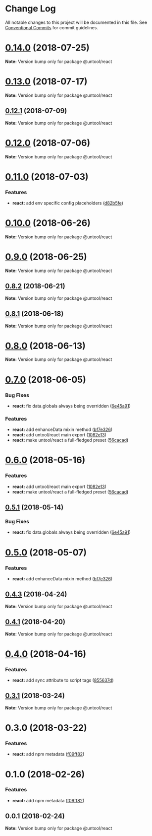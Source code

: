 # Change Log

All notable changes to this project will be documented in this file.
See [Conventional Commits](https://conventionalcommits.org) for commit guidelines.

<a name="0.14.0"></a>
# [0.14.0](https://github.com/untool/untool/compare/v0.13.0...v0.14.0) (2018-07-25)




**Note:** Version bump only for package @untool/react

<a name="0.13.0"></a>
# [0.13.0](https://github.com/untool/untool/compare/v0.12.1...v0.13.0) (2018-07-17)




**Note:** Version bump only for package @untool/react

<a name="0.12.1"></a>
## [0.12.1](https://github.com/untool/untool/compare/v0.12.0...v0.12.1) (2018-07-09)




**Note:** Version bump only for package @untool/react

<a name="0.12.0"></a>
# [0.12.0](https://github.com/untool/untool/compare/v0.11.0...v0.12.0) (2018-07-06)




**Note:** Version bump only for package @untool/react

<a name="0.11.0"></a>
# [0.11.0](https://github.com/untool/untool/compare/v0.10.0...v0.11.0) (2018-07-03)


### Features

* **react:** add env specific config placeholders ([d82b5fe](https://github.com/untool/untool/commit/d82b5fe))




<a name="0.10.0"></a>
# [0.10.0](https://github.com/untool/untool/compare/v0.9.0...v0.10.0) (2018-06-26)




**Note:** Version bump only for package @untool/react

<a name="0.9.0"></a>
# [0.9.0](https://github.com/untool/untool/compare/v0.8.2...v0.9.0) (2018-06-25)




**Note:** Version bump only for package @untool/react

<a name="0.8.2"></a>
## [0.8.2](https://github.com/untool/untool/compare/v0.8.1...v0.8.2) (2018-06-21)




**Note:** Version bump only for package @untool/react

<a name="0.8.1"></a>
## [0.8.1](https://github.com/untool/untool/compare/v0.8.0...v0.8.1) (2018-06-18)




**Note:** Version bump only for package @untool/react

<a name="0.8.0"></a>
# [0.8.0](https://github.com/untool/untool/compare/v0.7.0...v0.8.0) (2018-06-13)




**Note:** Version bump only for package @untool/react

<a name="0.7.0"></a>
# [0.7.0](https://github.com/untool/untool/compare/v0.4.0...v0.7.0) (2018-06-05)


### Bug Fixes

* **react:** fix data.globals always being overridden ([6e45a91](https://github.com/untool/untool/commit/6e45a91))


### Features

* **react:** add enhanceData mixin method ([bf7e326](https://github.com/untool/untool/commit/bf7e326))
* **react:** add untool/react main export ([1082e13](https://github.com/untool/untool/commit/1082e13))
* **react:** make untool/react a full-fledged preset ([56cacad](https://github.com/untool/untool/commit/56cacad))




<a name="0.6.0"></a>
# [0.6.0](https://github.com/untool/untool/compare/v0.5.1...v0.6.0) (2018-05-16)


### Features

* **react:** add untool/react main export ([1082e13](https://github.com/untool/untool/commit/1082e13))
* **react:** make untool/react a full-fledged preset ([56cacad](https://github.com/untool/untool/commit/56cacad))




<a name="0.5.1"></a>
## [0.5.1](https://github.com/untool/untool/compare/v0.5.0...v0.5.1) (2018-05-14)


### Bug Fixes

* **react:** fix data.globals always being overridden ([6e45a91](https://github.com/untool/untool/commit/6e45a91))




<a name="0.5.0"></a>
# [0.5.0](https://github.com/untool/untool/compare/v0.4.3...v0.5.0) (2018-05-07)


### Features

* **react:** add enhanceData mixin method ([bf7e326](https://github.com/untool/untool/commit/bf7e326))




<a name="0.4.3"></a>
## [0.4.3](https://github.com/untool/untool/compare/v0.4.2...v0.4.3) (2018-04-24)




**Note:** Version bump only for package @untool/react

<a name="0.4.1"></a>
## [0.4.1](https://github.com/untool/untool/compare/v0.4.0...v0.4.1) (2018-04-20)




**Note:** Version bump only for package @untool/react

<a name="0.4.0"></a>
# [0.4.0](https://github.com/untool/untool/compare/v0.3.2...v0.4.0) (2018-04-16)


### Features

* **react:** add sync attribute to script tags ([855637d](https://github.com/untool/untool/commit/855637d))




<a name="0.3.1"></a>
## [0.3.1](https://github.com/untool/untool/compare/v0.3.0...v0.3.1) (2018-03-24)




**Note:** Version bump only for package @untool/react

<a name="0.3.0"></a>
# 0.3.0 (2018-03-22)


### Features

* **react:** add npm metadata ([f09ff82](https://github.com/untool/untool/commit/f09ff82))




<a name="0.1.0"></a>
# 0.1.0 (2018-02-26)


### Features

* **react:** add npm metadata ([f09ff82](https://github.com/untool/untool/commit/f09ff82))




<a name="0.0.1"></a>
## 0.0.1 (2018-02-24)




**Note:** Version bump only for package @untool/react
